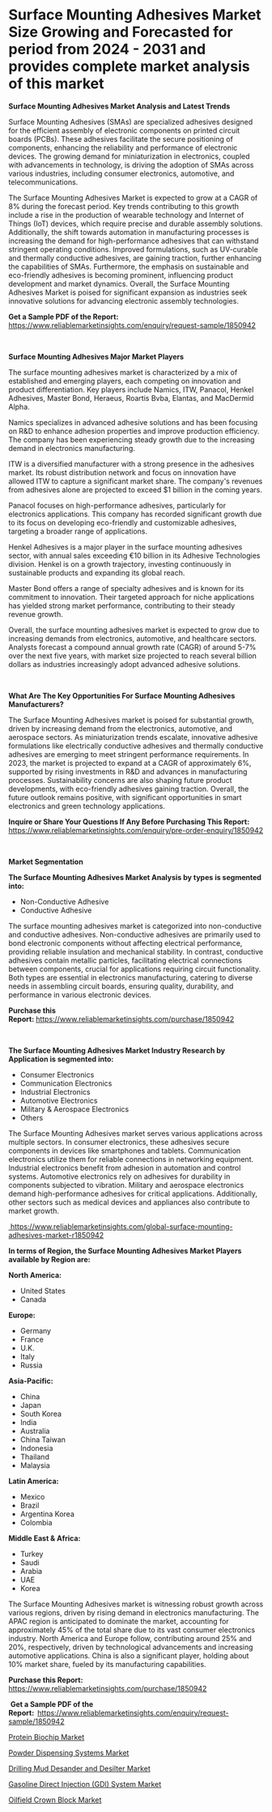 <p><h1>Surface Mounting Adhesives Market Size Growing and Forecasted for period from 2024 - 2031 and provides complete market analysis of this market</h1></p><p><strong>Surface Mounting Adhesives Market Analysis and Latest Trends</strong></p>
<p><p>Surface Mounting Adhesives (SMAs) are specialized adhesives designed for the efficient assembly of electronic components on printed circuit boards (PCBs). These adhesives facilitate the secure positioning of components, enhancing the reliability and performance of electronic devices. The growing demand for miniaturization in electronics, coupled with advancements in technology, is driving the adoption of SMAs across various industries, including consumer electronics, automotive, and telecommunications.</p><p>The Surface Mounting Adhesives Market is expected to grow at a CAGR of 8% during the forecast period. Key trends contributing to this growth include a rise in the production of wearable technology and Internet of Things (IoT) devices, which require precise and durable assembly solutions. Additionally, the shift towards automation in manufacturing processes is increasing the demand for high-performance adhesives that can withstand stringent operating conditions. Improved formulations, such as UV-curable and thermally conductive adhesives, are gaining traction, further enhancing the capabilities of SMAs. Furthermore, the emphasis on sustainable and eco-friendly adhesives is becoming prominent, influencing product development and market dynamics. Overall, the Surface Mounting Adhesives Market is poised for significant expansion as industries seek innovative solutions for advancing electronic assembly technologies.</p></p>
<p><strong>Get a Sample PDF of the Report:&nbsp;</strong> <a href="https://www.reliablemarketinsights.com/enquiry/request-sample/1850942?utm_campaign=1393&utm_medium=2&utm_source=Github&utm_content=ia&utm_term=19102024&utm_id=surface-mounting-adhesives">https://www.reliablemarketinsights.com/enquiry/request-sample/1850942</a></p>
<p>&nbsp;</p>
<p><strong>Surface Mounting Adhesives Major Market Players</strong></p>
<p><p>The surface mounting adhesives market is characterized by a mix of established and emerging players, each competing on innovation and product differentiation. Key players include Namics, ITW, Panacol, Henkel Adhesives, Master Bond, Heraeus, Roartis Bvba, Elantas, and MacDermid Alpha.</p><p>Namics specializes in advanced adhesive solutions and has been focusing on R&D to enhance adhesion properties and improve production efficiency. The company has been experiencing steady growth due to the increasing demand in electronics manufacturing.</p><p>ITW is a diversified manufacturer with a strong presence in the adhesives market. Its robust distribution network and focus on innovation have allowed ITW to capture a significant market share. The company's revenues from adhesives alone are projected to exceed $1 billion in the coming years.</p><p>Panacol focuses on high-performance adhesives, particularly for electronics applications. This company has recorded significant growth due to its focus on developing eco-friendly and customizable adhesives, targeting a broader range of applications.</p><p>Henkel Adhesives is a major player in the surface mounting adhesives sector, with annual sales exceeding €10 billion in its Adhesive Technologies division. Henkel is on a growth trajectory, investing continuously in sustainable products and expanding its global reach.</p><p>Master Bond offers a range of specialty adhesives and is known for its commitment to innovation. Their targeted approach for niche applications has yielded strong market performance, contributing to their steady revenue growth.</p><p>Overall, the surface mounting adhesives market is expected to grow due to increasing demands from electronics, automotive, and healthcare sectors. Analysts forecast a compound annual growth rate (CAGR) of around 5-7% over the next five years, with market size projected to reach several billion dollars as industries increasingly adopt advanced adhesive solutions.</p></p>
<p>&nbsp;</p>
<p><strong>What Are The Key Opportunities For Surface Mounting Adhesives Manufacturers?</strong></p>
<p><p>The Surface Mounting Adhesives market is poised for substantial growth, driven by increasing demand from the electronics, automotive, and aerospace sectors. As miniaturization trends escalate, innovative adhesive formulations like electrically conductive adhesives and thermally conductive adhesives are emerging to meet stringent performance requirements. In 2023, the market is projected to expand at a CAGR of approximately 6%, supported by rising investments in R&D and advances in manufacturing processes. Sustainability concerns are also shaping future product developments, with eco-friendly adhesives gaining traction. Overall, the future outlook remains positive, with significant opportunities in smart electronics and green technology applications.</p></p>
<p><strong>Inquire or Share Your Questions If Any Before Purchasing This Report:</strong> <a href="https://www.reliablemarketinsights.com/enquiry/pre-order-enquiry/1850942?utm_campaign=1393&utm_medium=2&utm_source=Github&utm_content=ia&utm_term=19102024&utm_id=surface-mounting-adhesives">https://www.reliablemarketinsights.com/enquiry/pre-order-enquiry/1850942</a></p>
<p>&nbsp;</p>
<p><strong>Market Segmentation</strong></p>
<p><strong>The Surface Mounting Adhesives Market Analysis by types is segmented into:</strong></p>
<p><ul><li>Non-Conductive Adhesive</li><li>Conductive Adhesive</li></ul></p>
<p><p>The surface mounting adhesives market is categorized into non-conductive and conductive adhesives. Non-conductive adhesives are primarily used to bond electronic components without affecting electrical performance, providing reliable insulation and mechanical stability. In contrast, conductive adhesives contain metallic particles, facilitating electrical connections between components, crucial for applications requiring circuit functionality. Both types are essential in electronics manufacturing, catering to diverse needs in assembling circuit boards, ensuring quality, durability, and performance in various electronic devices.</p></p>
<p><strong>Purchase this Report:&nbsp;</strong><a href="https://www.reliablemarketinsights.com/purchase/1850942?utm_campaign=1393&utm_medium=2&utm_source=Github&utm_content=ia&utm_term=19102024&utm_id=surface-mounting-adhesives">https://www.reliablemarketinsights.com/purchase/1850942</a></p>
<p>&nbsp;</p>
<p><strong>The Surface Mounting Adhesives Market Industry Research by Application is segmented into:</strong></p>
<p><ul><li>Consumer Electronics</li><li>Communication Electronics</li><li>Industrial Electronics</li><li>Automotive Electronics</li><li>Military & Aerospace Electronics</li><li>Others</li></ul></p>
<p><p>The Surface Mounting Adhesives market serves various applications across multiple sectors. In consumer electronics, these adhesives secure components in devices like smartphones and tablets. Communication electronics utilize them for reliable connections in networking equipment. Industrial electronics benefit from adhesion in automation and control systems. Automotive electronics rely on adhesives for durability in components subjected to vibration. Military and aerospace electronics demand high-performance adhesives for critical applications. Additionally, other sectors such as medical devices and appliances also contribute to market growth.</p></p>
<p><a href="https://www.reliablemarketinsights.com/global-surface-mounting-adhesives-market-r1850942?utm_campaign=1393&utm_medium=2&utm_source=Github&utm_content=ia&utm_term=19102024&utm_id=surface-mounting-adhesives">&nbsp;https://www.reliablemarketinsights.com/global-surface-mounting-adhesives-market-r1850942</a></p>
<p><strong>In terms of Region, the Surface Mounting Adhesives Market Players available by Region are:</strong></p>
<p>
    <p> <strong> North America: </strong>
        <ul>
            <li>United States</li>
            <li>Canada</li>
        </ul>
        </p> 
    <p> <strong> Europe: </strong>
        <ul>
            <li>Germany</li>
            <li>France</li>
            <li>U.K.</li>
            <li>Italy</li>
            <li>Russia</li>
        </ul>
        </p> 
    <p> <strong> Asia-Pacific: </strong>
        <ul>
            <li>China</li>
            <li>Japan</li>
            <li>South Korea</li>
            <li>India</li>
            <li>Australia</li>
            <li>China Taiwan</li>
            <li>Indonesia</li>
            <li>Thailand</li>
            <li>Malaysia</li>
        </ul>
        </p> 
    <p> <strong> Latin America: </strong>
        <ul>
            <li>Mexico</li>
            <li>Brazil</li>
            <li>Argentina Korea</li>
            <li>Colombia</li>
        </ul>
        </p> 
    <p> <strong> Middle East & Africa: </strong>
        <ul>
            <li>Turkey</li>
            <li>Saudi</li>
            <li>Arabia</li>
            <li>UAE</li>
            <li>Korea</li>
        </ul>
    </p>
    </p>
<p><p>The Surface Mounting Adhesives market is witnessing robust growth across various regions, driven by rising demand in electronics manufacturing. The APAC region is anticipated to dominate the market, accounting for approximately 45% of the total share due to its vast consumer electronics industry. North America and Europe follow, contributing around 25% and 20%, respectively, driven by technological advancements and increasing automotive applications. China is also a significant player, holding about 10% market share, fueled by its manufacturing capabilities.</p></p>
<p><strong>Purchase this Report: </strong><a href="https://www.reliablemarketinsights.com/purchase/1850942?utm_campaign=1393&utm_medium=2&utm_source=Github&utm_content=ia&utm_term=19102024&utm_id=surface-mounting-adhesives">https://www.reliablemarketinsights.com/purchase/1850942</a></p>
<p>&nbsp;<strong>Get a Sample PDF of the Report:&nbsp;&nbsp;</strong><a href="https://www.reliablemarketinsights.com/enquiry/request-sample/1850942?utm_campaign=1393&utm_medium=2&utm_source=Github&utm_content=ia&utm_term=19102024&utm_id=surface-mounting-adhesives">https://www.reliablemarketinsights.com/enquiry/request-sample/1850942</a></p>
<p><strong></strong></p>
<p><p><a href="https://issuu.com/reportprime-2/docs/protein-biochip-market-size-2030.pp_113f215a89d03b?utm_campaign=1393&utm_medium=2&utm_source=Github&utm_content=ia&utm_term=19102024&utm_id=surface-mounting-adhesives">Protein Biochip Market</a></p><p><a href="https://www.linkedin.com/pulse/powder-dispensing-systems-market-forecasts-trends-impact-jkt7f?utm_campaign=1393&utm_medium=2&utm_source=Github&utm_content=ia&utm_term=19102024&utm_id=surface-mounting-adhesives">Powder Dispensing Systems Market</a></p><p><a href="https://www.linkedin.com/pulse/drilling-mud-desander-desilter-market-global-regional-l6z2f?utm_campaign=1393&utm_medium=2&utm_source=Github&utm_content=ia&utm_term=19102024&utm_id=surface-mounting-adhesives">Drilling Mud Desander and Desilter Market</a></p><p><a href="https://github.com/BellAuer/Market-Research-Report-List-1/blob/main/gasoline-direct-injection-gdl-system-market.md?utm_campaign=1393&utm_medium=2&utm_source=Github&utm_content=ia&utm_term=19102024&utm_id=surface-mounting-adhesives">Gasoline Direct Injection (GDl) System Market</a></p><p><a href="https://www.linkedin.com/pulse/surfing-oilfield-crown-block-wave-riding-market-currents-t2eqf?utm_campaign=1393&utm_medium=2&utm_source=Github&utm_content=ia&utm_term=19102024&utm_id=surface-mounting-adhesives">Oilfield Crown Block Market</a></p></p>
